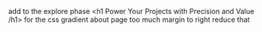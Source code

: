 

add <span> to the explore phase  <h1 Power Your Projects with 
<span className="">Precision and Value</span> /h1> for the css gradient
about page too much margin to right reduce that
